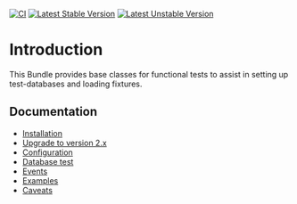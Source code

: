 [![CI](https://github.com/liip/LiipTestFixturesBundle/actions/workflows/tests.yml/badge.svg)](https://github.com/liip/LiipTestFixturesBundle/actions/workflows/tests.yml)
[![Latest Stable Version](https://poser.pugx.org/liip/test-fixtures-bundle/v/stable)](https://packagist.org/packages/liip/test-fixtures-bundle)
[![Latest Unstable Version](https://poser.pugx.org/liip/test-fixtures-bundle/v/unstable)](https://packagist.org/packages/liip/test-fixtures-bundle)

Introduction
============

This Bundle provides base classes for functional tests to assist in setting up
test-databases and loading fixtures.

Documentation
------------

* [Installation](doc/installation.md)
* [Upgrade to version 2.x](UPGRADE-2.0.md)
* [Configuration](doc/configuration.md)
* [Database test](doc/database.md)
* [Events](doc/events.md)
* [Examples](doc/examples.md)
* [Caveats](doc/caveats.md)
